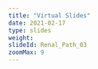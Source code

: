```yaml
---
title: "Virtual Slides"
date: 2021-02-17
type: slides
weight:
slideId: Renal_Path_03
zoomMax: 9
---
```

